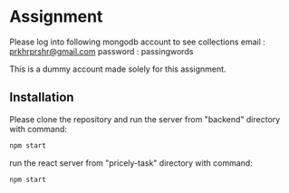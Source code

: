 # Assignment
Please log into following mongodb account to see collections
email : prkhrprshr@gmail.com
password : passingwords

This is a dummy account made solely for this assignment.

## Installation

Please clone the repository and run the server from  "backend" directory with command:
```bash
npm start
```
run the react server from "pricely-task" directory with command:
```bash
npm start
```
